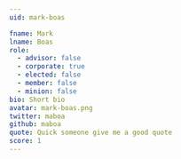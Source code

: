 ```yaml
---
uid: mark-boas

fname: Mark
lname: Boas
role:
  - advisor: false
  - corporate: true
  - elected: false
  - member: false
  - minion: false
bio: Short bio
avatar: mark-boas.png
twitter: maboa
github: maboa
quote: Quick someone give me a good quote
score: 1
---
```

